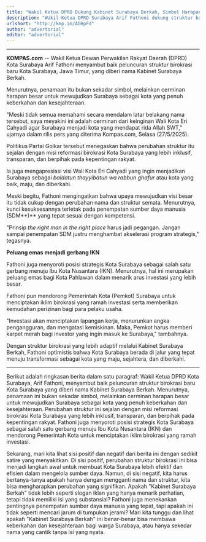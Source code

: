 ```yaml
---
title: "Wakil Ketua DPRD Dukung Kabinet Surabaya Berkah, Simbol Harapan dan Reformasi Birokrasi"
description: "Wakil Ketua DPRD Surabaya Arif Fathoni dukung struktur baru Kabinet Surabaya Berkah. Tekankan urgensi penempatan SDM demi akselerasi pembangunan."
urlshort: "http://kmp.im/AGHpFd"
author: "advertorial"
editor: "advertorial"
---
```


---

**KOMPAS.com** -- Wakil Ketua Dewan Perwakilan Rakyat Daerah (DPRD) Kota Surabaya Arif Fathoni menyambut baik peluncuran struktur birokrasi baru Kota Surabaya, Jawa Timur, yang diberi nama Kabinet Surabaya Berkah.

Menurutnya, penamaan itu bukan sekadar simbol, melainkan cerminan harapan besar untuk mewujudkan Surabaya sebagai kota yang penuh keberkahan dan kesejahteraan.

"Meski tidak semua memahami secara mendalam latar belakang nama tersebut, saya meyakini ini adalah cerminan dari keinginan Wali Kota Eri Cahyadi agar Surabaya menjadi kota yang mendapat rida Allah SWT," ujarnya dalam rilis pers yang diterima Kompas.com, Selasa (27/5/2025).

Politikus Partai Golkar tersebut menegaskan bahwa perubahan struktur itu sejalan dengan misi reformasi birokrasi Kota Surabaya yang lebih inklusif, transparan, dan berpihak pada kepentingan rakyat.

Ia juga mengapresiasi visi Wali Kota Eri Cahyadi yang ingin menjadikan Surabaya sebagai *baldatun thayyibatun wa rabbun ghafur* atau kota yang baik, maju, dan diberkahi.

Meski begitu, Fathoni mengingatkan bahwa upaya mewujudkan visi besar itu tidak cukup dengan perubahan nama dan struktur semata. Menurutnya, kunci kesuksesannya terletak pada penempatan sumber daya manusia (SDM**)** yang tepat sesuai dengan kompetensi.

"Prinsip *the right man in the right place* harus jadi pegangan. Jangan sampai penempatan SDM justru menghambat akselerasi program strategis," tegasnya.

**Peluang emas menjadi gerbang IKN**

Fathoni juga menyoroti posisi strategis Kota Surabaya sebagai salah satu gerbang menuju Ibu Kota Nusantara (IKN). Menurutnya, hal ini merupakan peluang emas bagi Kota Pahlawan dalam menarik arus investasi yang lebih besar.

Fathoni pun mendorong Pemerintah Kota (Pemkot) Surabaya untuk menciptakan iklim birokrasi yang ramah investasi serta memberikan kemudahan perizinan bagi para pelaku usaha.

"Investasi akan menciptakan lapangan kerja, menurunkan angka pengangguran, dan mengatasi kemiskinan. Maka, Pemkot harus memberi karpet merah bagi investor yang ingin masuk ke Surabaya," tambahnya.

Dengan struktur birokrasi yang lebih adaptif melalui Kabinet Surabaya Berkah, Fathoni optimistis bahwa Kota Surabaya berada di jalur yang tepat menuju transformasi sebagai kota yang maju, sejahtera, dan diberkahi.

---
Berikut adalah ringkasan berita dalam satu paragraf: Wakil Ketua DPRD Kota Surabaya, Arif Fathoni, menyambut baik peluncuran struktur birokrasi baru Kota Surabaya yang diberi nama Kabinet Surabaya Berkah. Menurutnya, penamaan ini bukan sekadar simbol, melainkan cerminan harapan besar untuk mewujudkan Surabaya sebagai kota yang penuh keberkahan dan kesejahteraan. Perubahan struktur ini sejalan dengan misi reformasi birokrasi Kota Surabaya yang lebih inklusif, transparan, dan berpihak pada kepentingan rakyat. Fathoni juga menyoroti posisi strategis Kota Surabaya sebagai salah satu gerbang menuju Ibu Kota Nusantara (IKN) dan mendorong Pemerintah Kota untuk menciptakan iklim birokrasi yang ramah investasi.

Sekarang, mari kita lihat sisi positif dan negatif dari berita ini dengan sedikit satire yang menyakitkan. Di sisi positif, perubahan struktur birokrasi ini bisa menjadi langkah awal untuk membuat Kota Surabaya lebih efektif dan efisien dalam mengelola sumber daya. Namun, di sisi negatif, kita harus bertanya-tanya apakah hanya dengan mengganti nama dan struktur, kita bisa mengharapkan perubahan yang signifikan. Apakah "Kabinet Surabaya Berkah" tidak lebih seperti slogan iklan yang hanya menarik perhatian, tetapi tidak memiliki isi yang substansial? Fathoni juga menekankan pentingnya penempatan sumber daya manusia yang tepat, tapi apakah ini tidak seperti mencari jarum di tumpukan jerami? Mari kita tunggu dan lihat apakah "Kabinet Surabaya Berkah" ini benar-benar bisa membawa keberkahan dan kesejahteraan bagi warga Surabaya, atau hanya sekedar nama yang cantik tanpa isi yang nyata.
